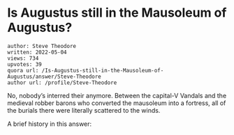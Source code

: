 # Is Augustus still in the Mausoleum of Augustus?

	author: Steve Theodore
	written: 2022-05-04
	views: 734
	upvotes: 39
	quora url: /Is-Augustus-still-in-the-Mausoleum-of-Augustus/answer/Steve-Theodore
	author url: /profile/Steve-Theodore


No, nobody’s interred their anymore. Between the capital-V Vandals and the medieval robber barons who converted the mausoleum into a fortress, all of the burials there were literally scattered to the winds.

A brief history in this answer:



